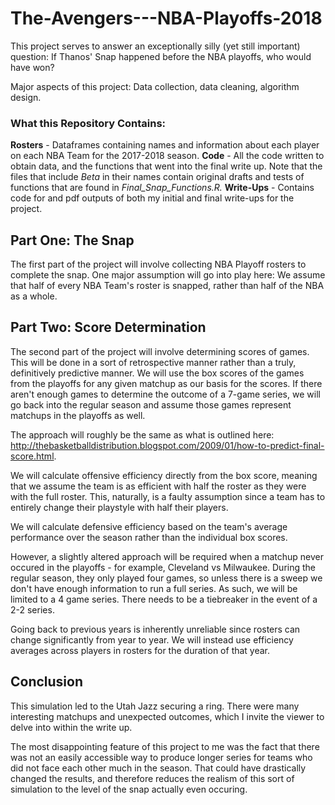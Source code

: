 # The-Avengers---NBA-Playoffs-2018
This project serves to answer an exceptionally silly (yet still important) question: If Thanos' Snap happened before the NBA playoffs, who would have won? 

Major aspects of this project: Data collection, data cleaning, algorithm design. 

### What this Repository Contains: 
**Rosters** - Dataframes containing names and information about each player on each NBA Team for the 2017-2018 season. 
**Code** - All the code written to obtain data, and the functions that went into the final write up. Note that the files that include _Beta_ in their names contain original drafts and tests of functions that are found in _Final_Snap_Functions.R._ 
**Write-Ups** - Contains code for and pdf outputs of both my initial and final write-ups for the project. 

## Part One: The Snap
The first part of the project will involve collecting NBA Playoff rosters to complete the snap. One major assumption will go into play here: We assume that half of every NBA Team's roster is snapped, rather than half of the NBA as a whole. 

## Part Two: Score Determination 
The second part of the project will involve determining scores of games. This will be done in a sort of retrospective manner rather than a truly, definitively predictive manner. We will use the box scores of the games from the playoffs for any given matchup as our basis for the scores. If there aren't enough games to determine the outcome of a 7-game series, we will go back into the regular season and assume those games represent matchups in the playoffs as well. 

The approach will roughly be the same as what is outlined here: http://thebasketballdistribution.blogspot.com/2009/01/how-to-predict-final-score.html. 

We will calculate offensive efficiency directly from the box score, meaning that we assume the team is as efficient with half the roster as they were with the full roster. This, naturally, is a faulty assumption since a team has to entirely change their playstyle with half their players. 

We will calculate defensive efficiency based on the team's average performance over the season rather than the individual box scores. 

However, a slightly altered approach will be required when a matchup never occured in the playoffs - for example, Cleveland vs Milwaukee. During the regular season, they only played four games, so unless there is a sweep we don't have enough information to run a full series. As such, we will be limited to a 4 game series. There needs to be a tiebreaker in the event of a 2-2 series. 

Going back to previous years is inherently unreliable since rosters can change significantly from year to year. We will instead use efficiency averages across players in rosters for the duration of that year. 

## Conclusion
This simulation led to the Utah Jazz securing a ring. There were many interesting matchups and unexpected outcomes, which I invite the viewer to delve into within the write up. 

The most disappointing feature of this project to me was the fact that there was not an easily accessible way to produce longer series for teams who did not face each other much in the season. That could have drastically changed the results, and therefore reduces the realism of this sort of simulation to the level of the snap actually even occuring. 
